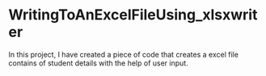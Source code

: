 # WritingToAnExcelFileUsing_xlsxwriter
In this project, I have created a piece of code that creates a excel file contains of student details with the help of user input.
